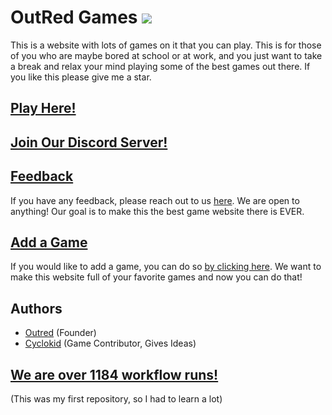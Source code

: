 # OutRed Games <a href="https://hits.seeyoufarm.com"><img src="https://hits.seeyoufarm.com/api/count/incr/badge.svg?url=https%3A%2F%2Fgithub.com%2FOutRed%2Foutred.github.io&count_bg=%236BA83D&title_bg=%23555555&icon=codeigniter.svg&icon_color=%23E7E7E7&title=Page+Visits&edge_flat=false"/></a>

This is a website with lots of games on it that you can play. This is for those of you who are
maybe bored at school or at work, and you just want to take a break and relax your mind playing some of the best games out there. If you like this please give me a star.
## [Play Here!](https://outred.github.io/game)
## [Join Our Discord Server!](https://discord.gg/s8Z4tsExcd)
## [Feedback](https://github.com/OutRed/outred.github.io/discussions/17)

If you have any feedback, please reach out to us [here](https://github.com/OutRed/outred.github.io/discussions/17). We are open to anything! Our goal is to make this the best game website there is EVER.


## [Add a Game](https://github.com/OutRed/outred.github.io/discussions/15)
If you would like to add a game, you can do so [by clicking here](https://github.com/OutRed/outred.github.io/discussions/15). We want to make this website full of your favorite games and now you can do that!
## Authors

- [Outred](https://www.github.com/OutRed) (Founder)
- [Cyclokid](https://www.github.com/CycloKid) (Game Contributor, Gives Ideas)

## [We are over 1184 workflow runs!](https://github.com/OutRed/outred.github.io/actions)
(This was my first repository, so I had to learn a lot)
